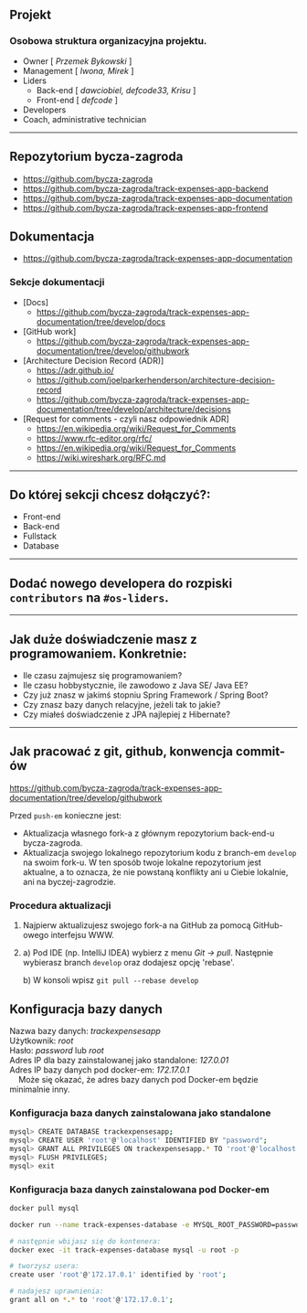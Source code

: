 
## Projekt

### Osobowa struktura organizacyjna projektu.
   - Owner [ _Przemek Bykowski_ ]
   - Management [ _Iwona, Mirek_ ]
   - Liders
     - Back-end [ _dawciobiel, defcode33, Krisu_ ]
     - Front-end [ _defcode_ ]
   - Developers
   - Coach, administrative technician

- - -

## Repozytorium bycza-zagroda

   - <https://github.com/bycza-zagroda>
   - <https://github.com/bycza-zagroda/track-expenses-app-backend>
   - <https://github.com/bycza-zagroda/track-expenses-app-documentation>
   - <https://github.com/bycza-zagroda/track-expenses-app-frontend>

## Dokumentacja

  - <https://github.com/bycza-zagroda/track-expenses-app-documentation>

### Sekcje dokumentacji

  - [Docs]
    - <https://github.com/bycza-zagroda/track-expenses-app-documentation/tree/develop/docs>
  - [GitHub work]
    - <https://github.com/bycza-zagroda/track-expenses-app-documentation/tree/develop/githubwork>
  - [Architecture Decision Record (ADR)]
    - <https://adr.github.io/>
    - <https://github.com/joelparkerhenderson/architecture-decision-record> 
    - <https://github.com/bycza-zagroda/track-expenses-app-documentation/tree/develop/architecture/decisions>
  - [Request for comments - czyli nasz odpowiednik ADR]
     - <https://en.wikipedia.org/wiki/Request_for_Comments>
     - <https://www.rfc-editor.org/rfc/>
     - <https://en.wikipedia.org/wiki/Request_for_Comments>
     - <https://wiki.wireshark.org/RFC.md>
- - -

## Do której sekcji chcesz dołączyć?:

   - Front-end
   - Back-end
   - Fullstack
   - Database
- - -

## Dodać nowego developera do rozpiski `contributors` na `#os-liders`.

- - -

## Jak duże doświadczenie masz z programowaniem. Konkretnie:

   - Ile czasu zajmujesz się programowaniem?
   - Ile czasu hobbystycznie, ile zawodowo z Java SE/ Java EE?
   - Czy już znasz w jakimś stopniu Spring Framework / Spring Boot?
   - Czy znasz bazy danych relacyjne, jeżeli tak to jakie?
   - Czy miałeś doświadczenie z JPA najlepiej z Hibernate?

- - -

## Jak pracować z git, github, konwencja commit-ów

<https://github.com/bycza-zagroda/track-expenses-app-documentation/tree/develop/githubwork>

Przed `push-em` konieczne jest:
   - Aktualizacja własnego fork-a z głównym repozytorium back-end-u bycza-zagroda.
   - Aktualizacja swojego lokalnego repozytorium kodu z branch-em `develop` na swoim fork-u.
W ten sposób twoje lokalne repozytorium jest aktualne, a to oznacza, że nie powstaną konflikty ani u Ciebie lokalnie,
     ani na byczej-zagrodzie. 

### Procedura aktualizacji

1. Najpierw aktualizujesz swojego fork-a na GitHub za pomocą GitHub-owego interfejsu WWW.
2. a) Pod IDE (np. IntelliJ IDEA) wybierz z menu _Git -> pull_. Następnie wybierasz branch `develop` oraz dodajesz 
   opcję 
   'rebase'.

   b) W konsoli wpisz `git pull --rebase develop`

## Konfiguracja bazy danych

Nazwa bazy danych: *trackexpensesapp*  
Użytkownik: *root*  
Hasło: *password* lub *root*  
Adres IP dla bazy zainstalowanej jako standalone: *127.0.01*  
Adres IP bazy danych pod docker-em: *172.17.0.1*  
&nbsp;&nbsp;&nbsp; Może się okazać, że adres bazy danych pod Docker-em będzie minimalnie inny.

### Konfiguracja baza danych zainstalowana jako standalone
```bash
mysql> CREATE DATABASE trackexpensesapp;
mysql> CREATE USER 'root'@'localhost' IDENTIFIED BY "password";
mysql> GRANT ALL PRIVILEGES ON trackexpensesapp.* TO 'root'@'localhost';
mysql> FLUSH PRIVILEGES;
mysql> exit
```

### Konfiguracja baza danych zainstalowana pod Docker-em
```bash
docker pull mysql

docker run --name track-expenses-database -e MYSQL_ROOT_PASSWORD=password -p 3308:3306 -d mysql

# następnie wbijasz się do kontenera:
docker exec -it track-expenses-database mysql -u root -p

# tworzysz usera:
create user 'root'@'172.17.0.1' identified by 'root';

# nadajesz uprawnienia:
grant all on *.* to 'root'@'172.17.0.1';
```
